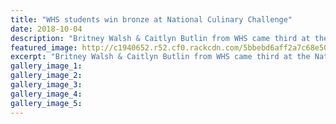 ```yaml
---
title: "WHS students win bronze at National Culinary Challenge"
date: 2018-10-04
description: "Britney Walsh & Caitlyn Butlin from WHS came third at the National Secondary Schools Culinary Challenge in Auckland..."
featured_image: http://c1940652.r52.cf0.rackcdn.com/5bbebd6aff2a7c68e5000307/RCP-4-oct-walsh--Butlin300.jpg
excerpt: "Britney Walsh & Caitlyn Butlin from WHS came third at the National Secondary Schools Culinary Challenge in Auckland recently."
gallery_image_1: 
gallery_image_2: 
gallery_image_3: 
gallery_image_4: 
gallery_image_5: 
---
```

